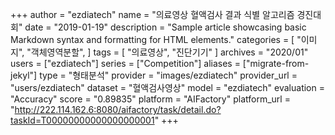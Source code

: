 +++
author = "ezdiatech"
name = "의료영상 혈액검사 결과 식별 알고리즘 경진대회"
date = "2019-01-19"
description = "Sample article showcasing basic Markdown syntax and formatting for HTML elements."
categories = [
    "이미지",
    "객체영역분할",
]
tags = [
    "의료영상",
    "진단기기"
]
archives = "2020/01"
users = ["ezdiatech"]
series = ["Competition"]
aliases = ["migrate-from-jekyl"]
type = "형태분석"
provider = "images/ezdiatech"
provider_url = "users/ezdiatech"
dataset = "혈액검사영상"
model = "ezdiatech"
evaluation = "Accuracy"
score = "0.89835"
platform = "AIFactory"
platform_url = "http://222.114.162.6:8080/aifactory/task/detail.do?taskId=T00000000000000000001"
+++